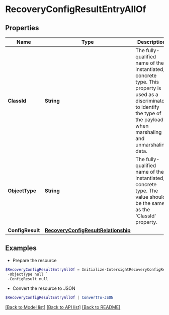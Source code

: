 # RecoveryConfigResultEntryAllOf
## Properties

Name | Type | Description | Notes
------------ | ------------- | ------------- | -------------
**ClassId** | **String** | The fully-qualified name of the instantiated, concrete type. This property is used as a discriminator to identify the type of the payload when marshaling and unmarshaling data. | [default to "recovery.ConfigResultEntry"]
**ObjectType** | **String** | The fully-qualified name of the instantiated, concrete type. The value should be the same as the &#39;ClassId&#39; property. | [default to "recovery.ConfigResultEntry"]
**ConfigResult** | [**RecoveryConfigResultRelationship**](RecoveryConfigResultRelationship.md) |  | [optional] 

## Examples

- Prepare the resource
```powershell
$RecoveryConfigResultEntryAllOf = Initialize-IntersightRecoveryConfigResultEntryAllOf  -ClassId null `
 -ObjectType null `
 -ConfigResult null
```

- Convert the resource to JSON
```powershell
$RecoveryConfigResultEntryAllOf | ConvertTo-JSON
```

[[Back to Model list]](../README.md#documentation-for-models) [[Back to API list]](../README.md#documentation-for-api-endpoints) [[Back to README]](../README.md)

